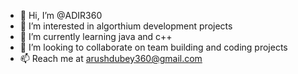 - 👋 Hi, I’m @ADIR360
- 👀 I’m interested in algorthium development projects
- 🌱 I’m currently learning java and c++
- 💞️ I’m looking to collaborate on team building and coding projects
- 📫 Reach me at arushdubey360@gmail.com

<!---
ADIR360/ADIR360 is a ✨ special ✨ repository because its `README.md` (this file) appears on your GitHub profile.
You can click the Preview link to take a look at your changes.
--->
